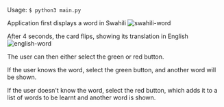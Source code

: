 Usage:
`$ python3 main.py`

Application first displays a word in Swahili
![swahili-word](https://github.com/MilanGrujicic/Swahili_Flashcard/assets/48260426/d763a743-d823-4bfb-b312-3d93061c977f)

After 4 seconds, the card flips, showing its translation in English
![english-word](https://github.com/MilanGrujicic/Swahili_Flashcard/assets/48260426/f7fd878d-88bf-4e2e-958a-138da0722f40)

The user can then either select the green or red button.

If the user knows the word, select the green button, and another word will be shown. 

If the user doesn't know the word, select the red button, which adds it to a list of words to be learnt and another word is shown.
